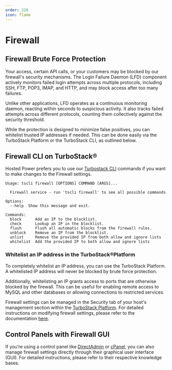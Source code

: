 ```yaml
---
order: 220
icon: flame
---
```

# Firewall

## Firewall Brute Force Protection

Your access, certain API calls, or your customers may be blocked by our firewall's security mechanisms. The Login Failure Daemon (LFD) component actively monitors failed login attempts across multiple protocols, including SSH, FTP, POP3, IMAP, and HTTP, and may block access after too many failures.

Unlike other applications, LFD operates as a continuous monitoring daemon, reacting within seconds to suspicious activity. It also tracks failed attempts across different protocols, counting them collectively against the security threshold.

While the protection is designed to minimize false positives, you can whitelist trusted IP addresses if needed. This can be done easily via the TurboStack Platform or the TurboStack CLI, as outlined below.

## Firewall CLI on TurboStack®

Hosted Power prefers you to use our [Turbostack CLI](../Tools/turbostackcli.md) commands if you want to make changes to the Firewall settings.

```
Usage: tscli firewall [OPTIONS] COMMAND [ARGS]...
 
  Firewall service - run 'tscli firewall' to see all possible commands
 
Options:
  --help  Show this message and exit.
 
Commands:
  block      Add an IP to the blocklist.
  check      Lookup an IP in the blocklist.
  flush      Flush all automatic blocks from the firewall rules.
  unblock    Remove an IP from the blocklist.
  unlist     Remove the provided IP from both allow and ignore lists
  whitelist  Add the provided IP to both allow and ignore lists
```

### Whitelist an IP address in the TurboStack®Platform

To completely whitelist an IP address, you can use the TurboStack Platform. A whitelisted IP address will never be blocked by brute force protection.

Additionally, whitelisting an IP grants access to ports that are otherwise blocked by the firewall. This can be useful for enabling remote access to MySQL and other databases or allowing connections to restricted services.

Firewall settings can be managed in the Security tab of your host's management section within the [TurboStack Platform](https://my.turbostack.app "TurboStack Platform"). For detailed instructions on modifying firewall settings, please refer to the documentation [here](https://docs.turbostack.app/turbostack-app/overview/#security-tab "Here").

## Control Panels with Firewall GUI

If you’re using a control panel like [DirectAdmin](../Technologies/Control%20Panels/directadmin.md) or [cPanel](../Technologies/Control%20Panels/cpanel.md), you can also manage firewall settings directly through their graphical user interface (GUI). For detailed instructions, please refer to their respective knowledge bases.
